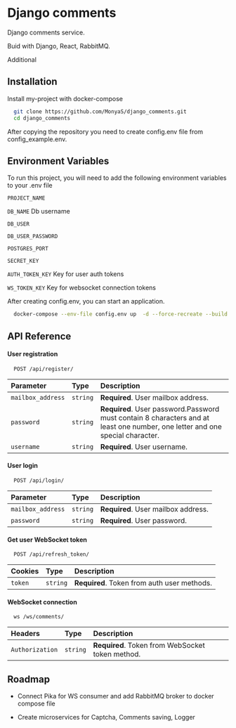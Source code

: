 
# Django comments

Django comments service.

Buid with Django, React, RabbitMQ.

Additional 




## Installation

Install my-project with docker-compose

```bash
  git clone https://github.com/MonyaS/django_comments.git
  cd django_comments
```

After copying the repository you need to create config.env file from config_example.env.


## Environment Variables

To run this project, you will need to add the following environment variables to your .env file

`PROJECT_NAME`

`DB_NAME` Db username

`DB_USER`

`DB_USER_PASSWORD`

`POSTGRES_PORT`

`SECRET_KEY`

`AUTH_TOKEN_KEY` Key for user auth tokens

`WS_TOKEN_KEY` Key for websocket connection tokens


After creating config.env, you can start an application.
```bash
  docker-compose --env-file config.env up  -d --force-recreate --build    
```
## API Reference

#### User registration

```http
  POST /api/register/
```

| Parameter | Type     | Description                |
| :-------- | :------- | :------------------------- |
| `mailbox_address` | `string` | **Required**. User mailbox address. |
| `password` | `string` | **Required**. User password.Password must contain 8 characters and at least one number, one letter and one special character. |
| `username` | `string` | **Required**. User username. |

#### User login

```http
  POST /api/login/
```

| Parameter | Type     | Description                       |
| :-------- | :------- | :-------------------------------- |
| `mailbox_address`      | `string` | **Required**. User mailbox address. |
| `password`      | `string` | **Required**. User password.|

#### Get user WebSocket token

```http
  POST /api/refresh_token/
```

| Cookies | Type     | Description                       |
| :-------- | :------- | :-------------------------------- |
| `token`      | `string` | **Required**. Token from auth user methods. |

#### WebSocket connection

```Websocker
  ws /ws/comments/
```

| Headers | Type     | Description                       |
| :-------- | :------- | :-------------------------------- |
| `Authorization`      | `string` | **Required**. Token from WebSocket token method. |

## Roadmap

- Connect Pika for WS consumer and add RabbitMQ broker to docker compose file

- Create microservices for Captcha, Comments saving, Logger
